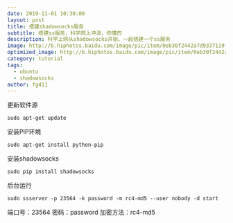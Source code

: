 ```yaml
---
date: 2019-11-01 10:30:00
layout: post
title: 搭建shadowsocks服务
subtitle: 搭建ss服务，科学网上冲浪，你懂的
description: 科学上网从shadowsocks开始，一起搭建一个ss服务
image: http://b.hiphotos.baidu.com/image/pic/item/0eb30f2442a7d9337119f7dba74bd11372f001e0.jpg
optimized_image: http://b.hiphotos.baidu.com/image/pic/item/0eb30f2442a7d9337119f7dba74bd11372f001e0.jpg
category: tutorial
tags:
  - ubuntu
  - shadowsocks
author: fg411
---
```


更新软件源
``` shell
sudo apt-get update
```

安装PIP环境
``` shell
sudo apt-get install python-pip
```

安装shadowsocks
``` shell
sudo pip install shadowsocks
```

后台运行
``` shell
sudo ssserver -p 23564 -k password -m rc4-md5 --user nobody -d start
```

端口号：23564
密码：password
加密方法：rc4-md5

